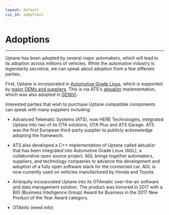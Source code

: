 ```yaml
---
layout: default
css_id: adoptions
---
```


# Adoptions
-------------

Uptane has been adopted by several major automakers, which will lead to
its adoption across millions of vehicles.  While the automotive industry
is legendarily secretive, we can speak about adoption from a few different
parties.

First, Uptane is incorporated in 
[Automotive Grade Linux](https://www.automotivelinux.org/), which is 
supported by 
[major OEMs and suppliers](https://www.automotivelinux.org/about/members).
This is via ATS's [aktualizr](https://github.com/advancedtelematic/aktualizr)
implementation, which was also adopted in [GENIVI](https://www.genivi.org/).


Interested parties that wish to purchase Uptane compatible components can
speak with many suppliers including:

* Advanced Telematic Systems (ATS), now HERE Technologies, integrated Uptane 
into two of its OTA solutions, OTA Plus and ATS Garage. ATS was the first 
European third-party supplier to publicly acknowledge adopting the framework.

* ATS also developed a C++ implementation of Uptane called aktualizr
that has been integrated into Automotive Grade Linux (AGL), a collaborative
open source project. AGL brings together automakers, suppliers, and technology
companies to advance the development and adoption of a fully open software stack for the connected car. AGL is now currently used on vehicles manufactured by Honda and Toyota.

* Airbiquity incorporated Uptane into its OTAmatic over-the-air software and data management solution. The product was honored in 2017 with a BIG (Business Intelligence Group) Award for Business in the 2017 New Product of the Year Award category.

* OTAinfo (need info)
